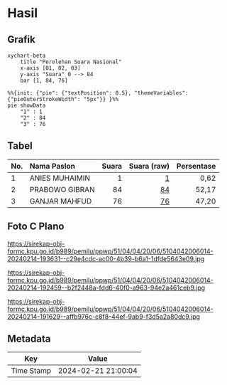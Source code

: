 # Hasil

## Grafik

```mermaid
xychart-beta
    title "Perolehan Suara Nasional"
    x-axis [01, 02, 03]
    y-axis "Suara" 0 --> 84
    bar [1, 84, 76]
```

```mermaid
%%{init: {"pie": {"textPosition": 0.5}, "themeVariables": {"pieOuterStrokeWidth": "5px"}} }%%
pie showData
    "1" : 1
    "2" : 84
    "3" : 76
```

## Tabel

| No. | Nama Paslon    | Suara | Suara (raw) | Persentase |
|:--- |:-------------- | -----:| -----------:| ----------:|
| 1   | ANIES MUHAIMIN | 1     | [1][p-1]    | 0,62       |
| 2   | PRABOWO GIBRAN | 84    | [84][p-2]   | 52,17      |
| 3   | GANJAR MAHFUD  | 76    | [76][p-3]   | 47,20      |


[p-1]: https://github.com/gigit-pemilu/pemilu-2024/blob/main/pilpres/hitung-suara/sub/51-bali/sub/04-gianyar/sub/04-tampaksiring/sub/2006-pejeng-kaja/sub/014-tps/sub/paslon-1.txt
[p-2]: https://github.com/gigit-pemilu/pemilu-2024/blob/main/pilpres/hitung-suara/sub/51-bali/sub/04-gianyar/sub/04-tampaksiring/sub/2006-pejeng-kaja/sub/014-tps/sub/paslon-2.txt
[p-3]: https://github.com/gigit-pemilu/pemilu-2024/blob/main/pilpres/hitung-suara/sub/51-bali/sub/04-gianyar/sub/04-tampaksiring/sub/2006-pejeng-kaja/sub/014-tps/sub/paslon-3.txt

## Foto C Plano

https://sirekap-obj-formc.kpu.go.id/b989/pemilu/ppwp/51/04/04/20/06/5104042006014-20240214-193631--c29e4cdc-ac00-4b39-b6a1-1dfde5643e09.jpg

https://sirekap-obj-formc.kpu.go.id/b989/pemilu/ppwp/51/04/04/20/06/5104042006014-20240214-192459--b2f2448a-fdd6-40f0-a963-94e2a461ceb9.jpg

https://sirekap-obj-formc.kpu.go.id/b989/pemilu/ppwp/51/04/04/20/06/5104042006014-20240214-191629--affb976c-c8f8-44ef-9ab9-f3d5a2a80dc9.jpg


## Metadata

| Key        | Value               |
| ---------- | ------------------- |
| Time Stamp | 2024-02-21 21:00:04 |



